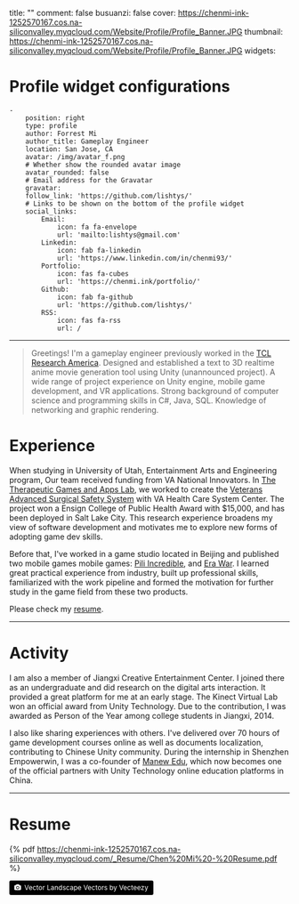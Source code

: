 title: ""
comment: false
busuanzi: false
cover: https://chenmi-ink-1252570167.cos.na-siliconvalley.myqcloud.com/Website/Profile/Profile_Banner.JPG
thumbnail: https://chenmi-ink-1252570167.cos.na-siliconvalley.myqcloud.com/Website/Profile/Profile_Banner.JPG
widgets:
  # Profile widget configurations
    -
        position: right
        type: profile
        author: Forrest Mi
        author_title: Gameplay Engineer
        location: San Jose, CA
        avatar: /img/avatar_f.png
        # Whether show the rounded avatar image
        avatar_rounded: false
        # Email address for the Gravatar
        gravatar:  
        follow_link: 'https://github.com/lishtys/'
        # Links to be shown on the bottom of the profile widget
        social_links:
            Email:
                icon: fa fa-envelope
                url: 'mailto:lishtys@gmail.com'
            Linkedin:
                icon: fab fa-linkedin
                url: 'https://www.linkedin.com/in/chenmi93/'
            Portfolio:
                icon: fas fa-cubes
                url: 'https://chenmi.ink/portfolio/'
            Github:
                icon: fab fa-github
                url: 'https://github.com/lishtys/'
            RSS:
                icon: fas fa-rss
                url: /
---

> Greetings! I'm a gameplay engineer previously worked in the [TCL Research America](https://www.tcl.com/us/en). Designed and established a text to 3D realtime anime movie generation tool using Unity (unannounced project). A wide range of project experience on Unity engine, mobile game development, and VR applications. Strong background of computer science and programming skills in C#, Java, SQL. Knowledge of networking and graphic rendering.    	     


# Experience

When studying  in University of Utah, Entertainment Arts and Engineering program, Our team received funding from VA National Innovators. In [The Therapeutic Games and Apps Lab](https://library.med.utah.edu/synapse/gapp/), we worked to create the [ Veterans Advanced Surgical Safety System](https://chenmi.ink/portfolio/Surgery_Checklist.html) with VA Health Care System Center. The project won a Ensign College of Public Health Award with $15,000, and has been deployed in Salt Lake City. This research experience broadens my view of software development and motivates me to explore new forms of adopting game dev skills.

Before that, I've worked in a game studio located in Beijing and published two mobile games mobile games: [Pili Incredible](https://chenmi.ink/portfolio/Pili_Incredible.html), and [Era War](https://chenmi.ink/portfolio/Era_War.html). I learned great practical experience from industry, built up professional skills, familiarized with the work pipeline and formed the motivation for further study in the game field from these two products.


Please check my [resume](https://chenmi-ink-1252570167.cos.na-siliconvalley.myqcloud.com/_Resume/Chen%20Mi%20-%20Resume.pdf).

---

# Activity

I am also a member of Jiangxi Creative Entertainment Center. I joined there as an undergraduate and did research on the digital arts interaction. It provided a great platform for me at an early stage. The  Kinect Virtual Lab won an official award from Unity Technology. Due to the contribution, I was awarded as Person of the Year among college students in Jiangxi, 2014.


I also like sharing experiences with others. I've delivered over 70 hours of game development courses online as well as documents localization, contributing to Chinese Unity community. During the internship in Shenzhen Empowerwin, I was a co-founder of [Manew Edu](http://edu.manew.com/), which now becomes one of the official partners with Unity Technology online education platforms in China.


---
# Resume

{% pdf https://chenmi-ink-1252570167.cos.na-siliconvalley.myqcloud.com/_Resume/Chen%20Mi%20-%20Resume.pdf %}


<a style="background-color:black;color:white;text-decoration:none;padding:4px 6px;font-size:12px;line-height:1.2;display:inline-block;border-radius:3px" href="https://www.vecteezy.com/free-vector/vector-landscape" target="_blank" rel="noopener noreferrer" title="Vector Landscape Vectors by Vecteezy"><span style="display:inline-block;padding:2px 3px"><svg xmlns="http://www.w3.org/2000/svg" style="height:12px;width:auto;position:relative;vertical-align:middle;top:-1px;fill:white" viewBox="0 0 32 32"><path d="M20.8 18.1c0 2.7-2.2 4.8-4.8 4.8s-4.8-2.1-4.8-4.8c0-2.7 2.2-4.8 4.8-4.8 2.7.1 4.8 2.2 4.8 4.8zm11.2-7.4v14.9c0 2.3-1.9 4.3-4.3 4.3h-23.4c-2.4 0-4.3-1.9-4.3-4.3v-15c0-2.3 1.9-4.3 4.3-4.3h3.7l.8-2.3c.4-1.1 1.7-2 2.9-2h8.6c1.2 0 2.5.9 2.9 2l.8 2.4h3.7c2.4 0 4.3 1.9 4.3 4.3zm-8.6 7.5c0-4.1-3.3-7.5-7.5-7.5-4.1 0-7.5 3.4-7.5 7.5s3.3 7.5 7.5 7.5c4.2-.1 7.5-3.4 7.5-7.5z"></path></svg></span><span style="display:inline-block;padding:2px 3px">Vector Landscape Vectors by Vecteezy</span></a>